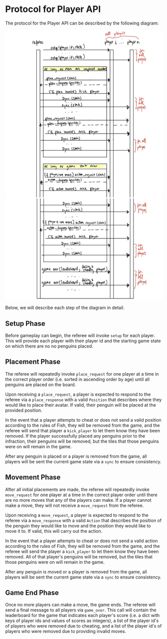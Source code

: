 # Protocol for Player API

The protocol for the Player API can be described by the following diagram:  

![Protocol Diagram](./player_protocol_p1.png "Protocol Diagram")
![Protocol Diagram](./player_protocol_p2.png "Protocol Diagram")

Below, we will describe each step of the diagram in detail.

## Setup Phase  
Before gameplay can begin, the referee will invoke `setup` for each player. This will provide each player with their player id and the starting game state on which there are no no penguins placed.

## Placement Phase
The referee will repeatedly invoke `place_request` for one player at a time in the correct player order (i.e. sorted in ascending order by age) until all penguins are placed on the board.

Upon receiving a `place_request`, a player is expected to respond to the referee via a `place_response` with a valid `Position` that describes where they would like to place their avatar. If valid, their penguin will be placed at the provided position.

In the event that a player attempts to cheat or does not send a valid position according to the rules of Fish, they will be removed from the game, and the referee will send that player a `kick_player` to let them know they have been removed. If the player successfully placed any penguins prior to the infraction, their penguins will be removed, but the tiles that those penguins were on will remain in the game.

After any penguin is placed or a player is removed from the game, all players will be sent the current game state via a `sync` to ensure consistency.

## Movement Phase
After all initial placements are made, the referee will repeatedly invoke `move_request` for one player at a time in the correct player order until there are no more moves that any of the players can make. If a player cannot make a move, they will not receive a `move_request` from the referee.

Upon receiving a `move_request`, a player is expected to respond to the referee via a `move_response` with a valid `Action` that describes the position of the penguin they would like to move and the position they would like to move it to. If valid, this will carry out the action.

In the event that a player attempts to cheat or does not send a valid action according to the rules of Fish, they will be removed from the game, and the referee will send the player a `kick_player` to let them know they have been removed. All of that player's penguins will be removed, but the tiles that those penguins were on will remain in the game.

After any penguin is moved or a player is removed from the game, all players will be sent the current game state via a `sync` to ensure consistency.

## Game End Phase  
Once no more players can make a move, the game ends. The referee will send a final message to all players via `game_over`. This call will contain the leaderboard for the game that indicates each player's score (i.e. a dict with keys of player ids and values of scores as integers), a list of the player id's of players who were removed due to cheating, and a list of the player id's of players who were removed due to providing invalid moves.
